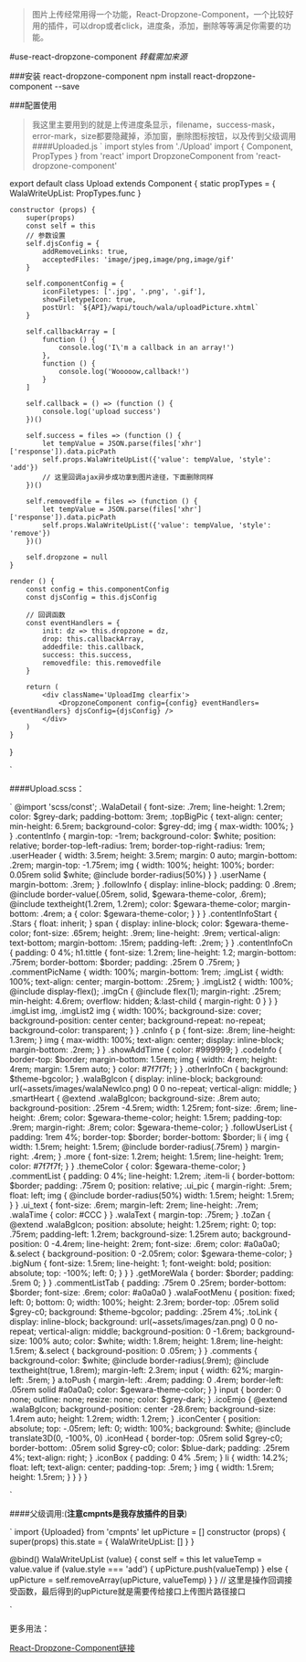 
>图片上传经常用得一个功能，React-Dropzone-Component，一个比较好用的插件，可以drop或者click，进度条，添加，删除等等满足你需要的功能。

#use-react-dropzone-component
*转载需加来源*

###安装 react-dropzone-component
npm install react-dropzone-component --save

###配置使用
> 我这里主要用到的就是上传进度条显示，filename，success-mask，error-mark，size都要隐藏掉，添加窗，删除图标按钮，以及传到父级调用
####Uploaded.js
`
import styles from './Upload'
import { Component, PropTypes } from 'react'
import DropzoneComponent from 'react-dropzone-component'

export default class Upload extends Component {
    static propTypes = {
        WalaWriteUpList: PropTypes.func
    }

    constructor (props) {
        super(props)
        const self = this
        // 参数设置
        self.djsConfig = {
            addRemoveLinks: true,
            acceptedFiles: 'image/jpeg,image/png,image/gif'
        }

        self.componentConfig = {
            iconFiletypes: ['.jpg', '.png', '.gif'],
            showFiletypeIcon: true,
            postUrl: `${API}/wapi/touch/wala/uploadPicture.xhtml`
        }

        self.callbackArray = [
            function () {
                console.log('I\'m a callback in an array!')
            },
            function () {
                console.log('Wooooow,callback!')
            }
        ]

        self.callback = () => (function () {
            console.log('upload success')
        })()

        self.success = files => (function () {
            let tempValue = JSON.parse(files['xhr']['response']).data.picPath
            self.props.WalaWriteUpList({'value': tempValue, 'style': 'add'}) 
            // 这里回调ajax异步成功拿到图片途径，下面删除同样
        })()

        self.removedfile = files => (function () {
            let tempValue = JSON.parse(files['xhr']['response']).data.picPath
            self.props.WalaWriteUpList({'value': tempValue, 'style': 'remove'})
        })()

        self.dropzone = null
    }

    render () {
        const config = this.componentConfig
        const djsConfig = this.djsConfig

        // 回调函数
        const eventHandlers = {
            init: dz => this.dropzone = dz,
            drop: this.callbackArray,
            addedfile: this.callback,
            success: this.success,
            removedfile: this.removedfile
        }

        return (
            <div className='UploadImg clearfix'>
                <DropzoneComponent config={config} eventHandlers={eventHandlers} djsConfig={djsConfig} />
            </div>
        )
    }
}

`


####Upload.scss：

`
@import 'scss/const';
.WalaDetail {
    font-size: .7rem;
    line-height: 1.2rem;
    color: $grey-dark;
    padding-bottom: 3rem;
    .topBigPic {
        text-align: center;
        min-height: 6.5rem;
        background-color: $grey-dd;
        img {
            max-width: 100%;
        }
    }
    .contentInfo {
        margin-top: -1rem;
        background-color: $white;
        position: relative;
        border-top-left-radius: 1rem;
        border-top-right-radius: 1rem;
        .userHeader {
            width: 3.5rem;
            height: 3.5rem;
            margin: 0 auto;
            margin-bottom: .2rem;
            margin-top: -1.75rem;
            img {
                width: 100%;
                height: 100%;
                border: 0.05rem solid $white;
                @include border-radius(50%)
            }
        }
        .userName {
            margin-bottom: .3rem;
        }
        .followInfo {
            display: inline-block;
            padding: 0 .8rem;
            @include border-value(.05rem, solid, $gewara-theme-color, .6rem);
            @include textheight(1.2rem, 1.2rem);
            color: $gewara-theme-color;
            margin-bottom: .4rem;
            a {
                color: $gewara-theme-color;
            }
        }
    }
    .contentInfoStart {
        .Stars {
            float: inherit;
        }
        span {
            display: inline-block;
            color: $gewara-theme-color;
            font-size: .65rem;
            height: .9rem;
            line-height: .9rem;
            vertical-align: text-bottom;
            margin-bottom: .15rem;
            padding-left: .2rem;
        }
    }
    .contentInfoCn {
        padding: 0 4%;
        h1.tittle {
            font-size: 1.2rem;
            line-height: 1.2;
            margin-bottom: .75rem;
            border-bottom: $border;
            padding: .25rem 0 .75rem;
        }
        .commentPicName {
            width: 100%;
            margin-bottom: 1rem;
            .imgList {
                width: 100%;
                text-align: center;
                margin-bottom: .25rem;
            }
            .imgList2 {
                width: 100%;
                @include display-flex();
                .imgCn {
                    @include flex(1);
                    margin-right: .25rem;
                    min-height: 4.6rem;
                    overflow: hidden;
                    &:last-child {
                        margin-right: 0
                    }
                }
            }
            .imgList img,
            .imgList2 img {
                width: 100%;
                background-size: cover;
                background-position: center center;
                background-repeat: no-repeat;
                background-color: transparent;
            }
        }
        .cnInfo {
            p {
                font-size: .8rem;
                line-height: 1.3rem;
            }
            img {
                max-width: 100%;
                text-align: center;
                display: inline-block;
                margin-bottom: .2rem;
            }
        }
        .showAddTime {
            color: #999999;
        }
        .codeInfo {
            border-top: $border;
            margin-bottom: 1.5rem;
            img {
                width: 4rem;
                height: 4rem;
                margin: 1.5rem auto;
            }
            color: #7f7f7f;
        }
    }
    .otherInfoCn {
        background: $theme-bgcolor;
    }
    .walaBgIcon {
        display: inline-block;
        background: url(~assets/images/walaNewIco.png) 0 0 no-repeat;
        vertical-align: middle;
    }
    .smartHeart {
        @extend .walaBgIcon;
        background-size: .8rem auto;
        background-position: .25rem -4.5rem;
        width: 1.25rem;
        font-size: .6rem;
        line-height: .6rem;
        color: $gewara-theme-color;
        height: 1.5rem;
        padding-top: .9rem;
        margin-right: .8rem;
        color: $gewara-theme-color;
    }
    .followUserList {
        padding: 1rem 4%;
        border-top: $border;
        border-bottom: $border;
        li {
            img {
                width: 1.5rem;
                height: 1.5rem;
                @include border-radius(.75rem)
            }
            margin-right: .4rem;
        }
        .more {
            font-size: 1.2rem;
            height: 1.5rem;
            line-height: 1rem;
            color: #7f7f7f;
        }
    }
    .themeColor {
        color: $gewara-theme-color;
    }
    .commentList {
        padding: 0 4%;
        line-height: 1.2rem;
        .item-li {
            border-bottom: $border;
            padding: .75rem 0;
            position: relative;
            .ui_pic {
                margin-right: .5rem;
                float: left;
                img {
                    @include border-radius(50%) width: 1.5rem;
                    height: 1.5rem;
                }
            }
            .ui_text {
                font-size: .6rem;
                margin-left: 2rem;
                line-height: .7rem;
                .walaTime {
                    color: #CCC
                }
            }
            .walaText {
                margin-top: .75rem;
            }
            .toZan {
                @extend .walaBgIcon;
                position: absolute;
                height: 1.25rem;
                right: 0;
                top: .75rem;
                padding-left: 1.2rem;
                background-size: 1.25rem auto;
                background-position: 0 -4.4rem;
                line-height: 2rem;
                font-size: .6rem;
                color: #a0a0a0;
                &.select {
                    background-position: 0 -2.05rem;
                    color: $gewara-theme-color;
                }
                .bigNum {
                    font-size: 1.5rem;
                    line-height: 1;
                    font-weight: bold;
                    position: absolute;
                    top: -100%;
                    left: 0;
                }
            }
        }
        .getMoreWala {
            border: $border;
            padding: .5rem 0;
        }
    }
    .commentListTab {
        padding: .75rem 0 .25rem;
        border-bottom: $border;
        font-size: .6rem;
        color: #a0a0a0
    }
    .walaFootMenu {
        position: fixed;
        left: 0;
        bottom: 0;
        width: 100%;
        height: 2.3rem;
        border-top: .05rem solid $grey-c0;
        background: $theme-bgcolor;
        padding: .25rem 4%;
        .toLink {
            display: inline-block;
            background: url(~assets/images/zan.png) 0 0 no-repeat;
            vertical-align: middle;
            background-position: 0 -1.6rem;
            background-size: 100% auto;
            color: $white;
            width: 1.8rem;
            height: 1.8rem;
            line-height: 1.5rem;
            &.select {
                background-position: 0 .05rem;
            }
        }
        .comments {
            background-color: $white;
            @include border-radius(.9rem);
            @include textheight(true, 1.8rem);
            margin-left: 2.3rem;
            input {
                width: 62%;
                margin-left: .5rem;
            }
            a.toPush {
                margin-left: .4rem;
                padding: 0 .4rem;
                border-left: .05rem solid #a0a0a0;
                color: $gewara-theme-color;
            }
        }
        input {
            border: 0 none;
            outline: none;
            resize: none;
            color: $grey-dark;
        }
        .icoEmjo {
            @extend .walaBgIcon;
            background-position: center -28.6rem;
            background-size: 1.4rem auto;
            height: 1.2rem;
            width: 1.2rem;
        }
        .iconCenter {
            position: absolute;
            top: -.05rem;
            left: 0;
            width: 100%;
            background: $white;
            @include translate3D(0, -100%, 0) .iconHead {
                border-top: .05rem solid $grey-c0;
                border-bottom: .05rem solid $grey-c0;
                color: $blue-dark;
                padding: .25rem 4%;
                text-align: right;
            }
            .iconBox {
                padding: 0 4% .5rem;
            }
            li {
                width: 14.2%;
                float: left;
                text-align: center;
                padding-top: .5rem;
            }
            img {
                width: 1.5rem;
                height: 1.5rem;
            }
        }
    }
}

`

####父级调用:(**注意cmpnts是我存放插件的目录**)

`
import {Uploaded} from 'cmpnts'
let upPicture = []
constructor (props) {
        super(props)
        this.state = {
            WalaWriteUpList: []
        }
    }
    
 @bind()
    WalaWriteUpList (value) {
        const self = this
        let valueTemp = value.value
        if (value.style === 'add') {
            upPicture.push(valueTemp)
        } else {
            upPicture = self.removeArray(upPicture, valueTemp)
        }
    } // 这里是操作回调接受函数，最后得到的upPicture就是需要传给接口上传图片路径接口
    
<Uploaded WalaWriteUpList={self.WalaWriteUpList} />
`

更多用法：

[React-Dropzone-Component链接](https://github.com/felixrieseberg/React-Dropzone-Component)

